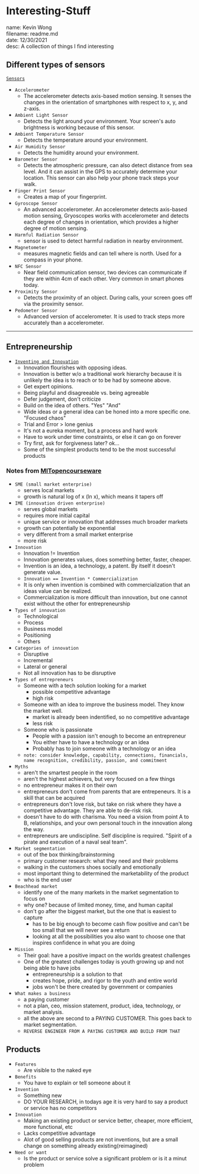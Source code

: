 # Interesting-Stuff
name: Kevin Wong\
filename: readme.md\
date: 12/30/2021\
desc: A collection of things I find interesting

## Different types of sensors
[```Sensors```](https://medium.com/jay-tillu/mobile-sensors-the-components-that-make-our-smartphones-smarter-4174a7a2bfc3)
* ```Accelerometer```
  * The accelerometer detects axis-based motion sensing. It senses the changes in the orientation of smartphones with respect to x, y, and z-axis. 
* ```Ambient Light Sensor```
  * Detects the light around your environment. Your screen's auto brightness is working because of this sensor. 
* ```Ambient Temperature Sensor```
  * Detects the temperature around your environment.
* ```Air Humidity Sensor```
  * Detects the humidity around your environment.
* ```Barometer Sensor```
  * Detects the atmospheric pressure, can also detect distance from sea level. And it can assist in the GPS to accurately determine your location. This sensor can also help your phone track steps your walk.
* ```Finger Print Sensor```
  * Creates a map of your fingerprint.
* ```Gyroscope Sensor```
  * An advanced accelerometer. An accelerometer detects axis-based motion sensing, Gryoscopes works with accelerometer and detects each degree of changes in orientation, which provides a higher degree of motion sensing.
* ```Harmful Radiation Sensor```
  * sensor is used to detect harmful radiation in nearby environment.
* ```Magnetometer```
  * measures magnetic fields and can tell where is north. Used for a compass in your phone. 
* ```NFC Sensor```
  * Near field communication sensor, two devices can communicate if they are within 4cm of each other. Very common in smart phones today. 
* ```Proximity Sensor```
  * Detects the proximity of an object. During calls, your screen goes off via the proximity sensor.
* ```Pedometer Sensor```
  * Advanced version of accelerometer. It is used to track steps more accurately than a accelerometer.

---

## Entrepreneurship

* [```Inventing and Innovation```](https://www.youtube.com/watch?v=nyugyrCQTuw)
  * Innovation flourishes with opposing ideas.
  * Innovation is better w/o a traditional work hierarchy because it is unlikely the idea is to reach or to be had by someone above.
  * Get expert opinions.
  * Being playful and disagreeable vs. being agreeable 
  * Defer judgement, don't criticize
  * Build on the idea of others. "Yes" "And"
  * Wide ideas or a general idea can be honed into a more specific one. "Focused chaos"
  * Trial and Error > lone genius
  * It's not a eureka moment, but a process and hard work
  * Have to work under time constraints, or else it can go on forever
  * Try first, ask for forgiveness later? ok...
  * Some of the simplest products tend to be the most successful products

### Notes from [MITopencourseware](https://ocw.mit.edu/courses/sloan-school-of-management/15-390-new-enterprises-spring-2013/video-tutorials/lecture-1/)
* ```SME (small market enterprise)```
   * serves local markets
   * growth is natural log of x (ln x), which means it tapers off
* ```IME (innovation driven enterprise)```
   * serves global markets
   * requires more initial capital
   * unique service or innovation that addresses much broader markets
   * growth can potentially be exponential
   * very different from a small market enterprise
   * more risk
* ```Innovation```
   * Innovation != Invention
   * Innovation generates values, does something better, faster, cheaper.
   * Invention is an idea, a technology, a patent. By itself it doesn't generate value.
   * ```Innovation == Invention * Commercialization```
   * It is only when invention is combined with commercialization that an ideas value can be realized.
   * Commercialization is more difficult than innovation, but one cannot exist without the other for entrepreneurship
* ```Types of innovation```
   * Technological
   * Process
   * Business model 
   * Positioning
   * Others
* ```Categories of innovation```
   * Disruptive
   * Incremental
   * Lateral or general 
   * Not all innovation has to be disruptive
* ```Types of entrepreneurs```
   * Someone with a tech solution looking for a market
      * possible competitive advantage
      * high risk
   * Someone with an idea to improve the business model. They know the market well.
      * market is already been indentified, so no competitive advantage
      * less risk
   * Someone who is passionate
      * People with a passion isn't enough to become an entrepreneur
      * You either have to have a technology or an idea
      * Probably has to join someone with a technology or an idea
   * ```note: consider knowledge, capability, connections, financials, name recognition, credibility, passion, and commitment```
* ```Myths```
   * aren't the smartest people in the room
   * aren't the highest achievers, but very focused on a few things
   * no entrepreneur makes it on their own
   * entrepreneurs don't come from parents that are entrepeneurs. It is a skill that can be acquired
   * entrepreneurs don't love risk, but take on risk where they have a competitive advantage. They are able to de-risk risk.
   * doesn't have to do with charisma. You need a vision from point A to B, relationships, and your own personal touch in the innovation along the way.
   * entrepreneurs are undiscipline. Self discipline is required. "Spirit of a pirate and execution of a naval seal team".
* ```Market segmentation```
   * out of the box thinking/brainstorming
   * primary customer research: what they need and their problems
   * walking in the customers shoes socially and emotionally
   * most important thing to determined the marketability of the product
   * who is the end user
* ```Beachhead market```
   * identify one of the many markets in the market segmentation to focus on
   * why one? because of limited money, time, and human capital
   * don't go after the biggest market, but the one that is easiest to capture
      * has to be big enough to become cash flow positive and can't be too small that we will never see a return
      * looking at all the possibilities you also want to choose one that inspires confidence in what you are doing
* ```Mission```
   * Their goal: have a positive impact on the worlds greatest challenges
   * One of the greatest challenges today is youth growing up and not being able to have jobs
      * entrepreneurship is a solution to that
      * creates hope, pride, and rigor to the youth and entire world
      * jobs won't be there created by government or companies
* ```What makes a business```
   * a paying customer
   * not a plan, ceo, mission statement, product, idea, technology, or market analysis.
   * all the above are second to a PAYING CUSTOMER. This goes back to market segmentation.
   * ```REVERSE ENGINEER FROM A PAYING CUSTOMER AND BUILD FROM THAT```

## Products
* ```Features```
   * Are visible to the naked eye
* ```Benefits```
   * You have to explain or tell someone about it
* ```Invention```
   * Something new
   * DO YOUR RESEARCH, in todays age it is very hard to say a product or service has no competitors
* ```Innovation```
   * Making an existing product or service better, cheaper, more efficient, more functional, etc
   * Lacks competitive advantage
   * Alot of good selling products are not inventions, but are a small change on something already existing(reimagined)
* ```Need or want```
   * Is the product or service solve a significant problem or is it a minut problem
